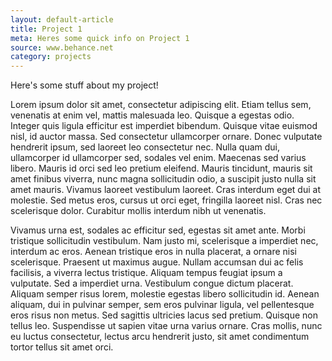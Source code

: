 ```yaml
---
layout: default-article
title: Project 1
meta: Heres some quick info on Project 1
source: www.behance.net
category: projects
---
```


Here's some stuff about my project!

Lorem ipsum dolor sit amet, consectetur adipiscing elit. Etiam tellus sem, venenatis at enim vel, mattis malesuada leo. Quisque a egestas odio. Integer quis ligula efficitur est imperdiet bibendum. Quisque vitae euismod nisl, id auctor massa. Sed consectetur ullamcorper ornare. Donec vulputate hendrerit ipsum, sed laoreet leo consectetur nec. Nulla quam dui, ullamcorper id ullamcorper sed, sodales vel enim. Maecenas sed varius libero. Mauris id orci sed leo pretium eleifend. Mauris tincidunt, mauris sit amet finibus viverra, nunc magna sollicitudin odio, a suscipit justo nulla sit amet mauris. Vivamus laoreet vestibulum laoreet. Cras interdum eget dui at molestie. Sed metus eros, cursus ut orci eget, fringilla laoreet nisl. Cras nec scelerisque dolor. Curabitur mollis interdum nibh ut venenatis.

Vivamus urna est, sodales ac efficitur sed, egestas sit amet ante. Morbi tristique sollicitudin vestibulum. Nam justo mi, scelerisque a imperdiet nec, interdum ac eros. Aenean tristique eros in nulla placerat, a ornare nisi scelerisque. Praesent ut maximus augue. Nullam accumsan dui ac felis facilisis, a viverra lectus tristique. Aliquam tempus feugiat ipsum a vulputate. Sed a imperdiet urna. Vestibulum congue dictum placerat. Aliquam semper risus lorem, molestie egestas libero sollicitudin id. Aenean aliquam, dui in pulvinar semper, sem eros pulvinar ligula, vel pellentesque eros risus non metus. Sed sagittis ultricies lacus sed pretium. Quisque non tellus leo. Suspendisse ut sapien vitae urna varius ornare. Cras mollis, nunc eu luctus consectetur, lectus arcu hendrerit justo, sit amet condimentum tortor tellus sit amet orci.
